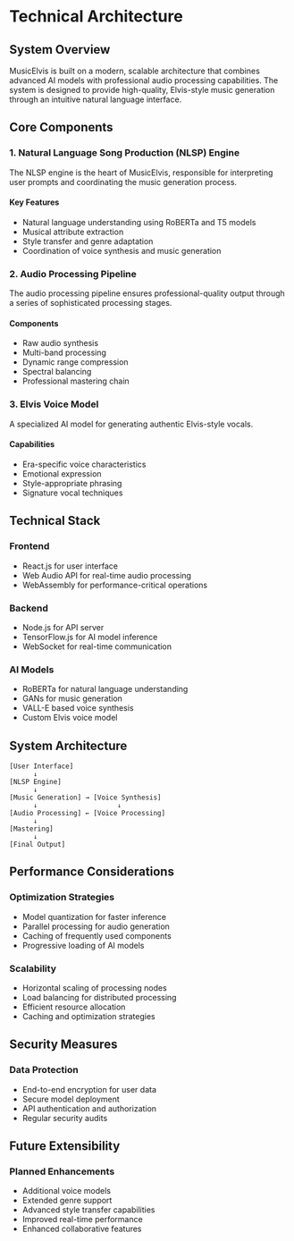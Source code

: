 # Technical Architecture

## System Overview

MusicElvis is built on a modern, scalable architecture that combines advanced AI models with professional audio processing capabilities. The system is designed to provide high-quality, Elvis-style music generation through an intuitive natural language interface.

## Core Components

### 1. Natural Language Song Production (NLSP) Engine

The NLSP engine is the heart of MusicElvis, responsible for interpreting user prompts and coordinating the music generation process.

#### Key Features
- Natural language understanding using RoBERTa and T5 models
- Musical attribute extraction
- Style transfer and genre adaptation
- Coordination of voice synthesis and music generation

### 2. Audio Processing Pipeline

The audio processing pipeline ensures professional-quality output through a series of sophisticated processing stages.

#### Components
- Raw audio synthesis
- Multi-band processing
- Dynamic range compression
- Spectral balancing
- Professional mastering chain

### 3. Elvis Voice Model

A specialized AI model for generating authentic Elvis-style vocals.

#### Capabilities
- Era-specific voice characteristics
- Emotional expression
- Style-appropriate phrasing
- Signature vocal techniques

## Technical Stack

### Frontend
- React.js for user interface
- Web Audio API for real-time audio processing
- WebAssembly for performance-critical operations

### Backend
- Node.js for API server
- TensorFlow.js for AI model inference
- WebSocket for real-time communication

### AI Models
- RoBERTa for natural language understanding
- GANs for music generation
- VALL-E based voice synthesis
- Custom Elvis voice model

## System Architecture

```
[User Interface]
      ↓
[NLSP Engine]
      ↓
[Music Generation] → [Voice Synthesis]
      ↓                    ↓
[Audio Processing] ← [Voice Processing]
      ↓
[Mastering]
      ↓
[Final Output]
```

## Performance Considerations

### Optimization Strategies
- Model quantization for faster inference
- Parallel processing for audio generation
- Caching of frequently used components
- Progressive loading of AI models

### Scalability
- Horizontal scaling of processing nodes
- Load balancing for distributed processing
- Efficient resource allocation
- Caching and optimization strategies

## Security Measures

### Data Protection
- End-to-end encryption for user data
- Secure model deployment
- API authentication and authorization
- Regular security audits

## Future Extensibility

### Planned Enhancements
- Additional voice models
- Extended genre support
- Advanced style transfer capabilities
- Improved real-time performance
- Enhanced collaborative features